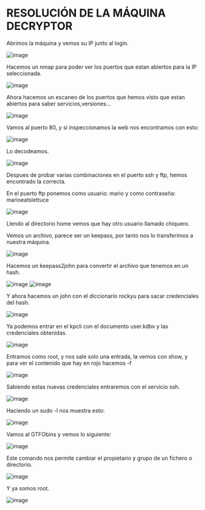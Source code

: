 # RESOLUCIÓN DE LA MÁQUINA DECRYPTOR

Abrimos la máquina y vemos su IP junto al login.

![image](https://github.com/user-attachments/assets/82ecc940-3099-4a52-b959-49b3e121e345)

Hacemos un nmap para poder ver los puertos que estan abiertos para la IP seleccionada.

![image](https://github.com/user-attachments/assets/8468ae53-ec6f-44dd-8703-e3192f047902)

Ahora hacemos un escaneo de los puertos que hemos visto que estan abiertos para saber servicios,versiones...

![image](https://github.com/user-attachments/assets/22df490f-a91b-4871-afa7-b4878e21b2fe)

Vamos al puerto 80, y si inspeccionamos la web nos encontramos con esto: 

![image](https://github.com/user-attachments/assets/ab5fdfbc-583c-4328-beac-d4da90a7ef68)

Lo decodeamos.

![image](https://github.com/user-attachments/assets/d82ed7d1-e032-4bb7-bec1-ca4cd5cf8ff3)

Despues de probar varias combinaciones en el puerto ssh y ftp, hemos encontrado la correcta.

En el puerto ftp ponemos como usuario: mario y como contraseña: marioeatslettuce

![image](https://github.com/user-attachments/assets/2849086a-50f7-4bcb-a185-4120cdb39754)

Llendo al directorio home vemos que hay otro usuario llamado chiquero.

Vemos un archivo, parece ser un keepass, por tanto nos lo transferimos a nuestra máquina.

![image](https://github.com/user-attachments/assets/f8d0df14-2b29-4579-8e9a-98d6d8faf40b)

Hacemos un keepass2john para convertir el archivo que tenemos en un hash.

![image](https://github.com/user-attachments/assets/4cc4742a-9306-4ff1-bf70-e029419b5fad)
![image](https://github.com/user-attachments/assets/f20d4fcf-9fe5-476e-bcfe-38bb06568b1f)

Y ahora hacemos un john con el diccionario rockyu para sacar credenciales del hash.

![image](https://github.com/user-attachments/assets/168003d9-becd-4562-abba-9de39bd95be1)

Ya podemos entrar en el kpcli con el documento user.kdbx y las credenciales obtenidas.

![image](https://github.com/user-attachments/assets/790c912e-dc18-4d75-bebd-acdad78cf2e6)

Entramos como root, y nos sale solo una entrada, la vemos con show, y para ver el contenido que hay en rojo hacemos -f

![image](https://github.com/user-attachments/assets/d5e05c44-9ddb-43b3-8e6e-85f20c1610b4)

Sabiendo estas nuevas credenciales entraremos con el servicio ssh.

![image](https://github.com/user-attachments/assets/ba03c4db-2e96-43a1-a4bb-7dba4da83faa)

Haciendo un sudo -l nos muestra esto: 

![image](https://github.com/user-attachments/assets/a083f239-7048-40f6-b05f-cacdd2409c7c)

Vamos al GTFObins y vemos lo siguiente: 

![image](https://github.com/user-attachments/assets/b4e019c9-2feb-4f93-a623-9d2d690c6ccc)

Este comando nos permite cambiar el propietario y grupo de un fichero o directorio.

![image](https://github.com/user-attachments/assets/f11d66f0-07f9-4349-bbcf-6e36538175f8)

Y ya somos root.

![image](https://github.com/user-attachments/assets/45ec896d-21ca-4cc0-95dc-70570de09a44)









